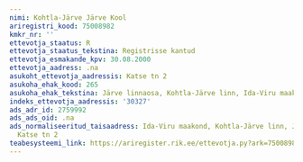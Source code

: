 ```yaml
---
nimi: Kohtla-Järve Järve Kool
ariregistri_kood: 75008982
kmkr_nr: ''
ettevotja_staatus: R
ettevotja_staatus_tekstina: Registrisse kantud
ettevotja_esmakande_kpv: 30.08.2000
ettevotja_aadress: .na
asukoht_ettevotja_aadressis: Katse tn 2
asukoha_ehak_kood: 265
asukoha_ehak_tekstina: Järve linnaosa, Kohtla-Järve linn, Ida-Viru maakond
indeks_ettevotja_aadressis: '30327'
ads_adr_id: 2759992
ads_ads_oid: .na
ads_normaliseeritud_taisaadress: Ida-Viru maakond, Kohtla-Järve linn, Järve linnaosa,
  Katse tn 2
teabesysteemi_link: https://ariregister.rik.ee/ettevotja.py?ark=75008982&ref=rekvisiidid
---
```

